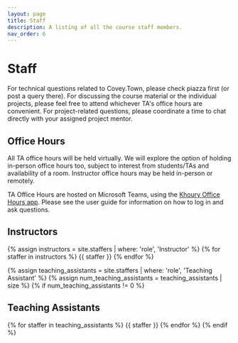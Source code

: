 ```yaml
---
layout: page
title: Staff
description: A listing of all the course staff members.
nav_order: 6
---
```


# Staff

For technical questions related to Covey.Town, please check piazza first (or post a query there). For discussing the course material or the individual projects, please feel free to attend whichever TA's office hours are convenient. For project-related questions, please coordinate a time to chat directly with your assigned project mentor.

## Office Hours 
All TA office hours will be held virtually. We will explore the option of holding in-person office hours too, subject to interest from students/TAs and availability of a room. Instructor office hours may be held in-person or remotely.  

TA Office Hours are hosted on Microsoft Teams, using the [Khoury Office Hours app](https://officehours.khoury.northeastern.edu/). Please see the user guide for information on how to log in and ask questions.

## Instructors
{% assign instructors = site.staffers | where: 'role', 'Instructor' %}
{% for staffer in instructors %}
{{ staffer }}
{% endfor %}

{% assign teaching_assistants = site.staffers | where: 'role', 'Teaching Assistant' %}
{% assign num_teaching_assistants = teaching_assistants | size %}
{% if num_teaching_assistants != 0 %}
## Teaching Assistants
{% for staffer in teaching_assistants %}
{{ staffer }}
{% endfor %}
{% endif %}



